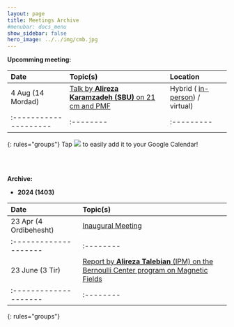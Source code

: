 ```yaml
---
layout: page
title: Meetings Archive
#menubar: docs_menu
show_sidebar: false
hero_image: ../../img/cmb.jpg
---
```


**Upcomming meeting:**


| Date                | Topic(s) | Location |
|:--------------------|:--------|:--------|
|4 Aug (14 Mordad) |[ Talk by **Alireza Karamzadeh (SBU)** on 21 cm and PMF](/Meetings/arxiv/23_04_2024_Inaugural_Meeting) | Hybrid ( [in-person](https://www.google.com/maps/place/Institute+for+Astronomy/@35.8039058,51.4900625,17z/data=!4m5!3m4!1s0x3f8e051f03317155:0xb31622adb7a45cc1!8m2!3d35.8053223!4d51.4915255)) / virtual)  |
|:--------------------|:--------|:---------|:---------|
{: rules="groups"}
Tap <a target="_blank" href="https://calendar.google.com/calendar/u/0/r/eventedit?text=Cosmic+Magnetism+Group+Meeting&dates=20240804T063000Z/20240804T073000Z&ctz=Asia/Tehran&details=Talk+by%3Ch2%3EAlireza+Karamzadeh%20%3C/h2%3E%3Cul%3E%3Cli%3ETitle:+The+imprint+of+primordial+magnetic+field+on+the+morphology+of+21-cm+fluctuations%3C/li%3E%20%3Cli%3EAbstract:+In+this+talk,+I+am+going+to+explain+the+21-cm+line,+the+importance+of+such+emission+in+studying+magnetic+fields,+and+all+I+know+about+the+relation+between+the+21-cm+line+and+primordial+magnetic+fields+based+on+the+newest+papers+and+presentations.%3C/li%3E%20%3C/ul%3E%3Cp%3EJoin%20us+at+%20%20%3Ca%20href=%22https://www.google.com/maps/place/Institute+for+Astronomy/@35.8039058,51.4900625,17z/data=!4m5!3m4!1s0x3f8e051f03317155:0xb31622adb7a45cc1!8m2!3d35.8053223!4d51.4915255%22%3ESoA+Seminar+Room%3C/a%3E+or+virtually+via%20%20%3Ca%20href=%22https://meet.google.com/jxg-piii-cau%22%3EGoogle+Meet+platform%3C/a%3E%3C/p%3E&location=Hybrid"><img border="0" src="https://www.google.com/calendar/images/ext/gc_button1_en.gif"></a> to easily add it to your Google Calendar!

<br><br>

**Archive:**
- **2024 (1403)**


| Date                | Topic(s) |
|:--------------------|:--------|
|23 Apr (4 Ordibehesht) |[Inaugural Meeting](/Meetings/arxiv/23_04_2024_Inaugural_Meeting) |
|:--------------------|:--------|:---------|:---------|
|23 June (3 Tir)      | [Report by **Alireza Talebian** (IPM) on the Bernoulli Center program on Magnetic Fields](/Meetings/arxiv/17_06_2024_Alireza_Talebian_Bernoulli_Program) |
|:--------------------|:--------|:---------|:---------|
{: rules="groups"}


